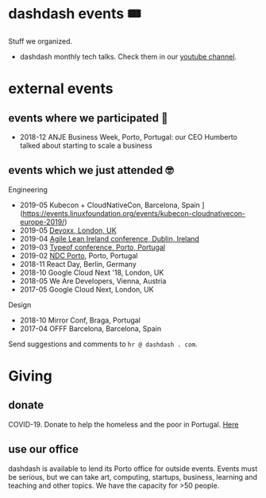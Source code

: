 # dashdash events 🎟
Stuff we organized.
- dashdash monthly tech talks. Check them in our [youtube channel](https://www.youtube.com/channel/UCQUmiIyETHv8ccZLdsvNzdA).

# external events

## events where we participated 📣

- 2018-12 ANJE Business Week, Porto, Portugal: our CEO Humberto talked about starting to scale a business

## events which we just attended 🤓

Engineering
- 2019-05 Kubecon + CloudNativeCon, Barcelona, Spain
](https://events.linuxfoundation.org/events/kubecon-cloudnativecon-europe-2019/) 
- 2019-05 [Devoxx, London, UK](https://www.devoxx.co.uk/) 
- 2019-04 [Agile Lean Ireland conference, Dublin, Ireland](https://www.agileleanireland.org/) 
- 2019-03 [Typeof conference, Porto, Portugal](https://typeofconf.com/) 
- 2019-02 [NDC Porto](https://ndcporto.com/), Porto, Portugal 
- 2018-11 React Day, Berlin, Germany
- 2018-10 Google Cloud Next '18, London, UK
- 2018-05 We Are Developers, Vienna, Austria
- 2017-05 Google Cloud Next, London, UK

Design
- 2018-10 Mirror Conf, Braga, Portugal
- 2017-04 OFFF Barcelona, Barcelona, Spain

Send suggestions and comments to `hr @ dashdash . com`.

# Giving

## donate

COVID-19. Donate to help the homeless and the poor in Portugal. [Here](https://github.com/dashdash/community/blob/master/giving/covid19.md)

## use our office

dashdash is available to lend its Porto office for outside events. Events must be serious, but we can take art, computing, startups, business, learning and teaching and other topics. We have the capacity for >50 people.
